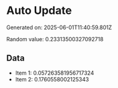 # Auto Update

Generated on: 2025-06-01T11:40:59.801Z

Random value: 0.23313500327092718

## Data

- Item 1: 0.057263581956717324
- Item 2: 0.1760558002125343